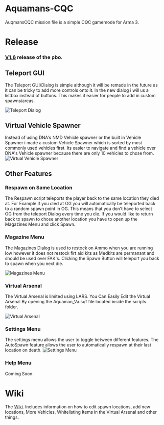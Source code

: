 # Aquamans-CQC
AuqmansCQC mission file is a simple CQC gamemode for Arma 3.
# Release
### [V1.6](https://github.com/DanyaalA/Aquamans-CQC/releases/tag/1.6) release of the pbo.

## Teleport GUI
The Teleport GUI/Dialog is simple although it will be remade in the future as it can be tricky to add more controls onto it. In the new dialog i will us a listbox instead of buttons. This makes it easier for people to add in custom spawns/areas.

![Teleport Dialog](https://i.imgur.com/0uY1B8k.jpg)

## Virtual Vehicle Spawner
Instead of using DNA's NMD Vehicle spawner or the built in Vehicle Spawner i made a custom Vehicle Spawner which is sorted by most commonly used vehicles first. Its easier to navigate and find a vehicle over DNA's Vehicle spawner because there are only 10 vehicles to chose from.
![Virtual Vehicle Spawner](https://i.gyazo.com/d7f2562c6586437b31a7d021ed321778.jpg)

## Other Features

### Respawn on Same Location
The Respawn script teleports the player back to the same location they died at. For Example if you died at OG you will automatically be teleported back to a random spawn point in OG. This means that you don't have to select OG from the teleport Dialog every time you die. If you would like to return back to spawn to chose another location you have to open up the Magazines Menu and click Spawn.

### Magazine Menu
The Magazines Dialog is used to restock on Ammo when you are running low however it does not restock firt aid kits as Medkits are permanant and should be used over FAK's. Clicking the Spawn Button will teleport you back to spawn when you next die.

![Magazines Menu](https://i.gyazo.com/e04e03b6d715b0255f21de1e45ebcb66.jpg)

### Virtual Arsenal
The Virtual Arsenal is limited using LARS. You Can Easily Edit the Virtual Arsenal By opening the Aquaman_Va.sqf file located inside the scripts folder.

![Virtual Arsenal](https://i.gyazo.com/3f8bbc4c5f6eea2c36cd2b1523ebd86c.jpg)

### Settings Menu
The settings menu allows the user to toggle between different features. The AutoSpawn feature allows the user to automatically respawn at their last location on death.
![Settings Menu](https://i.imgur.com/GbKuXRV.jpg)

### Help Menu
Coming Soon

# Wiki
The [Wiki](https://github.com/EqualOwl/Aquamans-CQC/wiki). Includes information on how to edit spawn locations, add new locations, More Vehicles, Whitelisting Items in the Virtual Arsenal and other things. 
